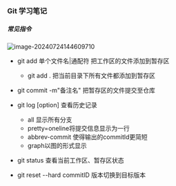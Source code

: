### Git 学习笔记

##### 常见指令

![image-20240724144609710](C:\Users\泰来\AppData\Roaming\Typora\typora-user-images\image-20240724144609710.png)

- git add 单个文件名|通配符	把工作区的文件添加到暂存区
  - git add . 	把当前目录下所有文件都添加到暂存区

- git commit -m"备注名" 	把暂存区的文件提交至仓库 

- git log [option]	查看历史记录
  - all 显示所有分支
  - pretty=oneline将提交信息显示为一行
  - abbrev-commit 使得输出的commitld更简短
  - graph以图的形式显示

- git status	查看当前工作区、暂存区状态

- git reset --hard commitID 版本切换到目标版本